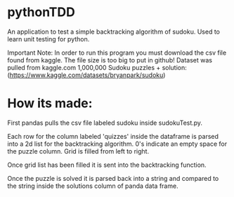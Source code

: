 # pythonTDD
An application to test a simple backtracking algorithm of sudoku. Used to learn unit testing for python. 

Important Note: In order to run this program you must download the csv file found from kaggle. The file size is too big to put in github!
Dataset was pulled from kaggle.com 1,000,000 Sudoku puzzles + solution: (https://www.kaggle.com/datasets/bryanpark/sudoku)

# How its made:

First pandas pulls the csv file labeled sudoku inside sudokuTest.py.

Each row for the column labeled 'quizzes' inside the dataframe is parsed into a 2d list for the backtracking algorithm. 0's indicate an empty space for the puzzle column. Grid is filled from left to right.

Once grid list has been filled it is sent into the backtracking function.

Once the puzzle is solved it is parsed back into a string and compared to the string inside the solutions column of panda data frame.

